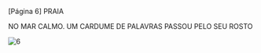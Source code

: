[Página 6]
PRAIA

NO MAR CALMO.
UM CARDUME DE PALAVRAS
PASSOU
PELO SEU ROSTO


![6](./img/page_6-01.jpg)
